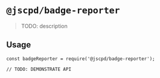 # `@jscpd/badge-reporter`

> TODO: description

## Usage

```
const badgeReporter = require('@jscpd/badge-reporter');

// TODO: DEMONSTRATE API
```
